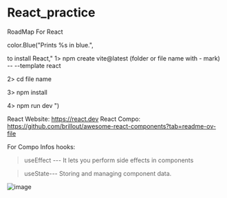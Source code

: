 # React_practice
RoadMap For React

color.Blue("Prints %s in blue.", 

to install React,"
1> npm create vite@latest (folder or file name with - mark) -- --template react

2> cd file name

3> npm install

4> npm run dev
")

React Website: https://react.dev
React Compo: https://github.com/brillout/awesome-react-components?tab=readme-ov-file

For Compo Infos hooks:
> useEffect --- It lets you perform side effects in components

> useState--- Storing and managing component data.


![image](https://github.com/user-attachments/assets/224202a4-4391-4483-b17e-983d707bc749)

